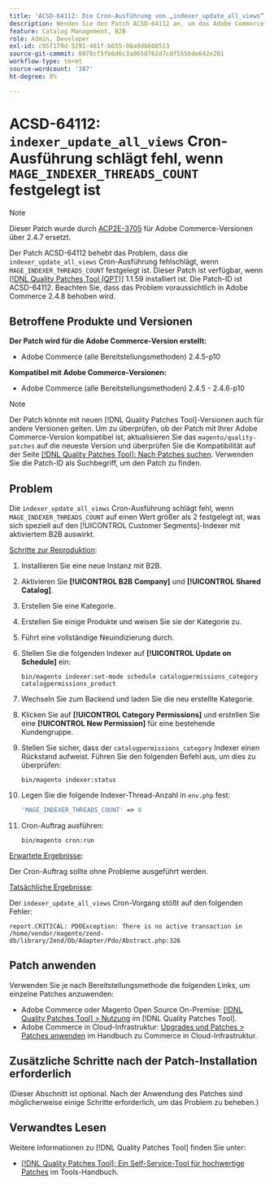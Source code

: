 ```yaml
---
title: 'ACSD-64112: Die Cron-Ausführung von „indexer_update_all_views“ schlägt fehl, wenn „MAGE_INDEXER_THREADS_COUNT“ festgelegt ist'
description: Wenden Sie den Patch ACSD-64112 an, um das Adobe Commerce-Problem zu beheben, bei dem die Cron-Ausführung von „indexer_update_all_views“ fehlschlägt, wenn „MAGE_INDEXER_THREADS_COUNT“ festgelegt ist.
feature: Catalog Management, B2B
role: Admin, Developer
exl-id: c95f179d-5291-481f-b655-08a9db608513
source-git-commit: 0078cf5fb6d6c3a8650762d7cdf5556de642e201
workflow-type: tm+mt
source-wordcount: '387'
ht-degree: 0%

---
```


# ACSD-64112: `indexer_update_all_views` Cron-Ausführung schlägt fehl, wenn `MAGE_INDEXER_THREADS_COUNT` festgelegt ist

>[!NOTE]
>
>Dieser Patch wurde durch [ACP2E-3705](/help/tools/quality-patches-tool/patches-available-in-qpt/v1-1-61/acp2e-3705-fixes-an-issue-where-the-indexer.md) für Adobe Commerce-Versionen über 2.4.7 ersetzt.

Der Patch ACSD-64112 behebt das Problem, dass die `indexer_update_all_views` Cron-Ausführung fehlschlägt, wenn `MAGE_INDEXER_THREADS_COUNT` festgelegt ist. Dieser Patch ist verfügbar, wenn [[!DNL Quality Patches Tool (QPT)]](/help/tools/quality-patches-tool/quality-patches-tool-to-self-serve-quality-patches.md) 1.1.59 installiert ist. Die Patch-ID ist ACSD-64112. Beachten Sie, dass das Problem voraussichtlich in Adobe Commerce 2.4.8 behoben wird.

## Betroffene Produkte und Versionen

**Der Patch wird für die Adobe Commerce-Version erstellt:**

* Adobe Commerce (alle Bereitstellungsmethoden) 2.4.5-p10

**Kompatibel mit Adobe Commerce-Versionen:**

* Adobe Commerce (alle Bereitstellungsmethoden) 2.4.5 - 2.4.6-p10

>[!NOTE]
>
>Der Patch könnte mit neuen [!DNL Quality Patches Tool]-Versionen auch für andere Versionen gelten. Um zu überprüfen, ob der Patch mit Ihrer Adobe Commerce-Version kompatibel ist, aktualisieren Sie das `magento/quality-patches` auf die neueste Version und überprüfen Sie die Kompatibilität auf der Seite [[!DNL Quality Patches Tool]: Nach Patches suchen](https://experienceleague.adobe.com/tools/commerce-quality-patches/index.html). Verwenden Sie die Patch-ID als Suchbegriff, um den Patch zu finden.

## Problem

Die `indexer_update_all_views` Cron-Ausführung schlägt fehl, wenn `MAGE_INDEXER_THREADS_COUNT` auf einen Wert größer als 2 festgelegt ist, was sich speziell auf den [!UICONTROL Customer Segments]-Indexer mit aktiviertem B2B auswirkt.

<u>Schritte zur Reproduktion</u>:

1. Installieren Sie eine neue Instanz mit B2B.
1. Aktivieren Sie **[!UICONTROL B2B Company]** und **[!UICONTROL Shared Catalog]**.
1. Erstellen Sie eine Kategorie.
1. Erstellen Sie einige Produkte und weisen Sie sie der Kategorie zu.
1. Führt eine vollständige Neuindizierung durch.
1. Stellen Sie die folgenden Indexer auf **[!UICONTROL Update on Schedule]** ein:

   ```
   bin/magento indexer:set-mode schedule catalogpermissions_category catalogpermissions_product
   ```

1. Wechseln Sie zum Backend und laden Sie die neu erstellte Kategorie.
1. Klicken Sie auf **[!UICONTROL Category Permissions]** und erstellen Sie eine **[!UICONTROL New Permission]** für eine bestehende Kundengruppe.
1. Stellen Sie sicher, dass der `catalogpermissions_category` Indexer einen Rückstand aufweist. Führen Sie den folgenden Befehl aus, um dies zu überprüfen:

   ```
   bin/magento indexer:status
   ```

1. Legen Sie die folgende Indexer-Thread-Anzahl in `env.php` fest:

   ```php
   'MAGE_INDEXER_THREADS_COUNT' => 8
   ```

1. Cron-Auftrag ausführen:

   ```
   bin/magento cron:run
   ```

<u>Erwartete Ergebnisse</u>:

Der Cron-Auftrag sollte ohne Probleme ausgeführt werden.

<u>Tatsächliche Ergebnisse</u>:

Der `indexer_update_all_views` Cron-Vorgang stößt auf den folgenden Fehler:

```
report.CRITICAL: PDOException: There is no active transaction in /home/vendor/magento/zend-db/library/Zend/Db/Adapter/Pdo/Abstract.php:326
```

## Patch anwenden

Verwenden Sie je nach Bereitstellungsmethode die folgenden Links, um einzelne Patches anzuwenden:

* Adobe Commerce oder Magento Open Source On-Premise: [[!DNL Quality Patches Tool] > Nutzung](/help/tools/quality-patches-tool/usage.md) im [!DNL Quality Patches Tool].
* Adobe Commerce in Cloud-Infrastruktur: [Upgrades und Patches > Patches anwenden](https://experienceleague.adobe.com/docs/commerce-cloud-service/user-guide/develop/upgrade/apply-patches.html) im Handbuch zu Commerce in Cloud-Infrastruktur.

## Zusätzliche Schritte nach der Patch-Installation erforderlich

(Dieser Abschnitt ist optional. Nach der Anwendung des Patches sind möglicherweise einige Schritte erforderlich, um das Problem zu beheben.) 

## Verwandtes Lesen

Weitere Informationen zu [!DNL Quality Patches Tool] finden Sie unter:

* [[!DNL Quality Patches Tool]: Ein Self-Service-Tool für hochwertige Patches](/help/tools/quality-patches-tool/quality-patches-tool-to-self-serve-quality-patches.md) im Tools-Handbuch.
